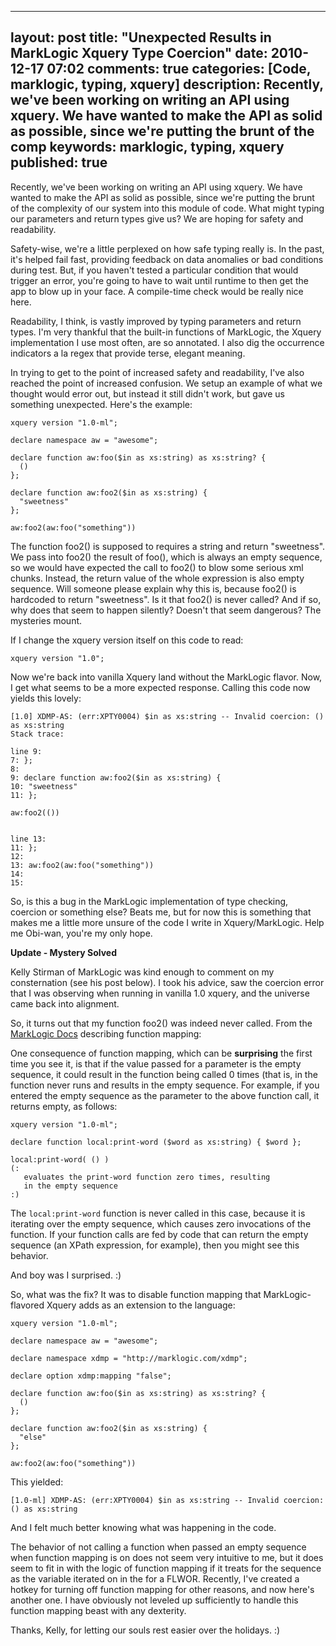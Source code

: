 
---
layout: post
title: "Unexpected Results in MarkLogic Xquery Type Coercion"
date: 2010-12-17 07:02
comments: true
categories: [Code, marklogic, typing, xquery]
description: Recently, we've been working on writing an API using xquery.  We have wanted to make the API as solid as possible, since we're putting the brunt of the comp
keywords: marklogic, typing, xquery
published: true
---

Recently, we've been working on writing an API using xquery.  We have wanted to make the API as solid as possible, since we're putting the brunt of the complexity of our system into this module of code.  What might typing our parameters and return types give us?  We are hoping for safety and readability.  
<!--more-->

Safety-wise, we're a little perplexed on how safe typing really is.  In the past, it's helped fail fast, providing feedback on data anomalies or bad conditions during test.  But, if you haven't tested a particular condition that would trigger an error, you're going to have to wait until runtime to then get the app to blow up in your face.  A compile-time check would be really nice here.

Readability, I think, is vastly improved by typing parameters and return types.  I'm very thankful that the built-in functions of MarkLogic, the Xquery implementation I use most often, are so annotated.  I also dig the occurrence indicators a la regex that provide terse, elegant meaning.

In trying to get to the point of increased safety and readability, I've also reached the point of increased confusion.  We setup an example of what we thought would error out, but instead it still didn't work, but gave us something unexpected.  Here's the example:

```
xquery version "1.0-ml";

declare namespace aw = "awesome";

declare function aw:foo($in as xs:string) as xs:string? {
  ()
};

declare function aw:foo2($in as xs:string) {
  "sweetness"
};

aw:foo2(aw:foo("something"))
```

The function foo2() is supposed to requires a string and return "sweetness".  We pass into foo2() the result of foo(), which is always an empty sequence, so we would have expected the call to foo2() to blow some serious xml chunks.  Instead, the return value of the whole expression is also empty sequence.  Will someone please explain why this is, because foo2() is hardcoded to return "sweetness".  Is it that foo2() is never called?  And if so, why does that seem to happen silently?  Doesn't that seem dangerous?  The mysteries mount.  

If I change the xquery version itself on this code to read:

```
xquery version "1.0";
```
	
Now we're back into vanilla Xquery land without the MarkLogic flavor.  Now, I get what seems to be a more expected response.  Calling this code now yields this lovely:

```
[1.0] XDMP-AS: (err:XPTY0004) $in as xs:string -- Invalid coercion: () as xs:string
Stack trace:

line 9:
7: };
8: 
9: declare function aw:foo2($in as xs:string) {
10: "sweetness"
11: };

aw:foo2(())


line 13:
11: };
12: 
13: aw:foo2(aw:foo("something"))
14: 
15:
```

So, is this a bug in the MarkLogic implementation of type checking, coercion or something else?  Beats me, but for now this is something that makes me a little more unsure of the code I write in Xquery/MarkLogic.  Help me Obi-wan, you're my only hope.
	

**Update - Mystery Solved**

Kelly Stirman of MarkLogic was kind enough to comment on my consternation (see his post below).  I took his advice, saw the coercion error that I was observing when running in vanilla 1.0 xquery, and the universe came back into alignment.

So, it turns out that my function foo2() was indeed never called.  From the [MarkLogic Docs](http://docs.marklogic.com/4.2doc/docapp.xqy#display.xqy?fname=http://pubs/4.2doc/xml/xquery/enhanced.xml%2355459) describing function mapping:

One consequence of function mapping, which can be **surprising** the first time you see it, is that if the value passed for a parameter is the empty sequence, it could result in the function being called 0 times (that is, in the function never runs and results in the empty sequence. For example, if you entered the empty sequence as the parameter to the above function call, it returns empty, as follows:

```
xquery version "1.0-ml";

declare function local:print-word ($word as xs:string) { $word };

local:print-word( () )
(: 
   evaluates the print-word function zero times, resulting 
   in the empty sequence
:)
```
The `local:print-word` function is never called in this case, because it is iterating over the empty sequence, which causes zero invocations of the function. If your function calls are fed by code that can return the empty sequence (an XPath expression, for example), then you might see this behavior.

And boy was I surprised. :)  

So, what was the fix?  It was to disable function mapping that MarkLogic-flavored Xquery adds as an extension to the language:

```
xquery version "1.0-ml";

declare namespace aw = "awesome";

declare namespace xdmp = "http://marklogic.com/xdmp";

declare option xdmp:mapping "false"; 

declare function aw:foo($in as xs:string) as xs:string? {
  ()
};

declare function aw:foo2($in as xs:string) {
  "else"
};

aw:foo2(aw:foo("something"))
```

This yielded:

```
[1.0-ml] XDMP-AS: (err:XPTY0004) $in as xs:string -- Invalid coercion: () as xs:string
```

And I felt much better knowing what was happening in the code.

The behavior of not calling a function when passed an empty sequence when function mapping is on does not seem very intuitive to me, but it does seem to fit in with the logic of function mapping if it treats for the sequence as the variable iterated on in the for a FLWOR.  Recently, I've created a hotkey for turning off function mapping for other reasons, and now here's another one.  I have obviously not leveled up sufficiently to handle this function mapping beast with any dexterity.  

Thanks, Kelly, for letting our souls rest easier over the holidays. :)

  
